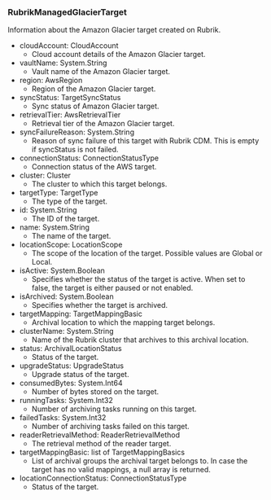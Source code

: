 ### RubrikManagedGlacierTarget
Information about the Amazon Glacier target created on Rubrik.

- cloudAccount: CloudAccount
  - Cloud account details of the Amazon Glacier target.
- vaultName: System.String
  - Vault name of the Amazon Glacier target.
- region: AwsRegion
  - Region of the Amazon Glacier target.
- syncStatus: TargetSyncStatus
  - Sync status of Amazon Glacier target.
- retrievalTier: AwsRetrievalTier
  - Retrieval tier of the Amazon Glacier target.
- syncFailureReason: System.String
  - Reason of sync failure of this target with Rubrik CDM. This is empty if syncStatus is not failed.
- connectionStatus: ConnectionStatusType
  - Connection status of the AWS target.
- cluster: Cluster
  - The cluster to which this target belongs.
- targetType: TargetType
  - The type of the target.
- id: System.String
  - The ID of the target.
- name: System.String
  - The name of the target.
- locationScope: LocationScope
  - The scope of the location of the target. Possible values are Global or Local.
- isActive: System.Boolean
  - Specifies whether the status of the target is active. When set to false, the target is either paused or not enabled.
- isArchived: System.Boolean
  - Specifies whether the target is archived.
- targetMapping: TargetMappingBasic
  - Archival location to which the mapping target belongs.
- clusterName: System.String
  - Name of the Rubrik cluster that archives to this archival location.
- status: ArchivalLocationStatus
  - Status of the target.
- upgradeStatus: UpgradeStatus
  - Upgrade status of the target.
- consumedBytes: System.Int64
  - Number of bytes stored on the target.
- runningTasks: System.Int32
  - Number of archiving tasks running on this target.
- failedTasks: System.Int32
  - Number of archiving tasks failed on this target.
- readerRetrievalMethod: ReaderRetrievalMethod
  - The retrieval method of the reader target.
- targetMappingBasic: list of TargetMappingBasics
  - List of archival groups the archival target belongs to. In case the target has no valid mappings, a null array is returned.
- locationConnectionStatus: ConnectionStatusType
  - Status of the target.
